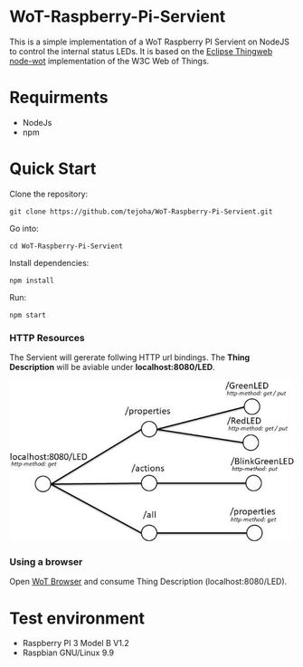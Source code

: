 # WoT-Raspberry-Pi-Servient
This is a simple implementation of a WoT Raspberry PI Servient on NodeJS to control the internal status LEDs. It is based on the [Eclipse Thingweb node-wot](https://github.com/eclipse/thingweb.node-wot/) implementation of the W3C Web of Things. 

# Requirments
*  NodeJs
*  npm

# Quick Start
Clone the repository:
```
git clone https://github.com/tejoha/WoT-Raspberry-Pi-Servient.git
```
Go into:
```
cd WoT-Raspberry-Pi-Servient
```
Install dependencies:
```
npm install
```
Run:
```
npm start
```


### HTTP Resources
The Servient will gererate follwing HTTP url bindings. The **Thing Description** will be aviable under **localhost:8080/LED**.

![](https://github.com/tejoha/WoT-Raspberry-Pi-Servient/blob/master/url-binding.jpg)


### Using a browser
Open [WoT Browser](https://github.com/eclipse/thingweb.node-wot/#using-a-browser) and consume Thing Description (localhost:8080/LED).

# Test environment
*  Raspberry PI 3 Model B V1.2
*  Raspbian GNU/Linux 9.9

